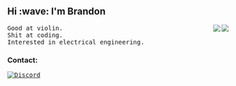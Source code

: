 
<h2>Hi :wave: I'm Brandon</h2>

<img align='right' src="https://spotify-github-profile.vercel.app/api/view?uid=b.holland2021&cover_image=true&theme=natemoo-re&bar_color=53b14f&bar_color_cover=true">

<img align='right' src="https://lanyard.cnrad.dev/api/577992720057106444">

<p><samp>
  Good at violin. <br>
  Shit at coding. <br> 
  Interested in electrical engineering.
</samp></p>


<h3>Contact:</h3>

[<kbd>![Discord](https://img.shields.io/badge/Discord-7289DA?style=for-the-badge&logo=discord&logoColor=white)</kbd>](https://discord.com/users/577992720057106444)



